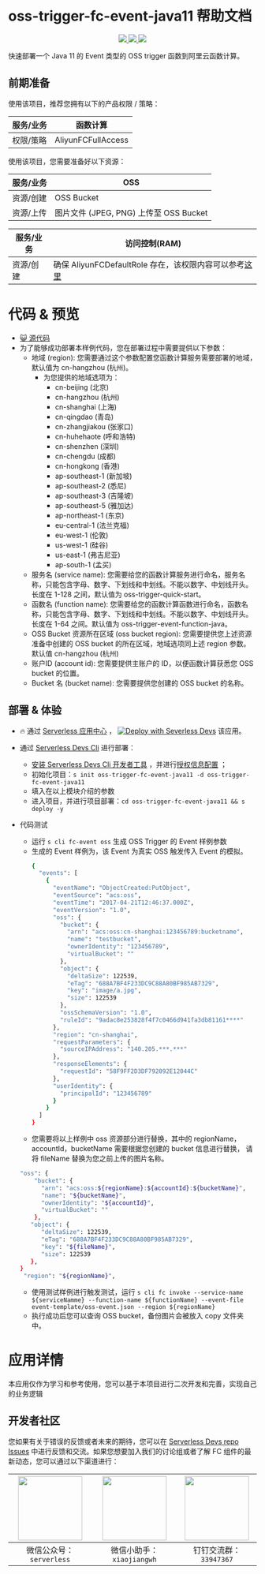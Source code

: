 # oss-trigger-fc-event-java11 帮助文档

<p align="center" class="flex justify-center">
    <a href="https://www.serverless-devs.com" class="ml-1">
    <img src="http://editor.devsapp.cn/icon?package=oss-trigger-fc-event-java11&type=packageType">
  </a>
  <a href="http://www.devsapp.cn/details.html?name=oss-trigger-fc-event-java11" class="ml-1">
    <img src="http://editor.devsapp.cn/icon?package=oss-trigger-fc-event-java11&type=packageVersion">
  </a>
  <a href="http://www.devsapp.cn/details.html?name=oss-trigger-fc-event-java11" class="ml-1">
    <img src="http://editor.devsapp.cn/icon?package=oss-trigger-fc-event-java11&type=packageDownload">
  </a>
</p>

<description>

快速部署一个 Java 11 的 Event 类型的 OSS trigger 函数到阿里云函数计算。

</description>


## 前期准备
使用该项目，推荐您拥有以下的产品权限 / 策略：

| 服务/业务 | 函数计算 |
| --- |  --- |
| 权限/策略 | AliyunFCFullAccess |

使用该项目，您需要准备好以下资源：

| 服务/业务 | OSS                             |
| --- |---------------------------------|
| 资源/创建 | OSS Bucket                      |
| 资源/上传 | 图片文件 (JPEG, PNG) 上传至 OSS Bucket |

| 服务/业务 | 访问控制(RAM) |
| --- |  --- |
| 资源/创建 | 确保 AliyunFCDefaultRole 存在，该权限内容可以参考[这里](https://help.aliyun.com/document_detail/181589.html) |


<codepre id="codepre">

# 代码 & 预览

- [ :smiley_cat:  源代码](https://github.com/devsapp/start-fc/blob/main/event-function/oss-trigger-fc-event-java11)
- 为了能够成功部署本样例代码，您在部署过程中需要提供以下参数：
  - 地域 (region): 您需要通过这个参数配置您函数计算服务需要部署的地域，默认值为 cn-hangzhou (杭州)。
    - 为您提供的地域选项为：
      - cn-beijing (北京)
      - cn-hangzhou (杭州)
      - cn-shanghai (上海)
      - cn-qingdao (青岛)
      - cn-zhangjiakou (张家口)
      - cn-huhehaote (呼和浩特)
      - cn-shenzhen (深圳)
      - cn-chengdu (成都)
      - cn-hongkong (香港)
      - ap-southeast-1 (新加坡)
      - ap-southeast-2 (悉尼)
      - ap-southeast-3 (吉隆坡)
      - ap-southeast-5 (雅加达)
      - ap-northeast-1 (东京)
      - eu-central-1 (法兰克福)
      - eu-west-1 (伦敦)
      - us-west-1 (硅谷)
      - us-east-1 (弗吉尼亚)
      - ap-south-1 (孟买)
  - 服务名 (service name): 您需要给您的函数计算服务进行命名，服务名称，只能包含字母、数字、下划线和中划线。不能以数字、中划线开头。长度在 1-128 之间，默认值为 oss-trigger-quick-start。
  - 函数名 (function name): 您需要给您的函数计算函数进行命名，函数名称，只能包含字母、数字、下划线和中划线。不能以数字、中划线开头。长度在 1-64 之间。默认值为 oss-trigger-event-function-java。
  - OSS Bucket 资源所在区域 (oss bucket region): 您需要提供您上述资源准备中创建的 OSS bucket 的所在区域，地域选项同上述 region 参数。默认值 cn-hangzhou (杭州)
  - 账户ID (account id): 您需要提供主账户的 ID，以便函数计算获悉您 OSS bucket 的位置。
  - Bucket 名 (bucket name): 您需要提供您创建的 OSS bucket 的名称。

</codepre>

<deploy>

## 部署 & 体验

<appcenter>

-  :fire:  通过 [Serverless 应用中心](https://fcnext.console.aliyun.com/applications/create?template=oss-trigger-fc-event-java11) ，
   [![Deploy with Severless Devs](https://img.alicdn.com/imgextra/i1/O1CN01w5RFbX1v45s8TIXPz_!!6000000006118-55-tps-95-28.svg)](https://fcnext.console.aliyun.com/applications/create?template=oss-trigger-fc-event-java11)  该应用。


- 通过 [Serverless Devs Cli](https://www.serverless-devs.com/serverless-devs/install) 进行部署：
  - [安装 Serverless Devs Cli 开发者工具](https://www.serverless-devs.com/serverless-devs/install) ，并进行[授权信息配置](https://www.serverless-devs.com/fc/config) ；
  - 初始化项目：`s init oss-trigger-fc-event-java11 -d oss-trigger-fc-event-java11`
  - 填入在以上模块介绍的参数
  - 进入项目，并进行项目部署：`cd oss-trigger-fc-event-java11 && s deploy -y`

- 代码测试
  - 运行 `s cli fc-event oss` 生成 OSS Trigger 的 Event 样例参数
  - 生成的 Event 样例为，该 Event 为真实 OSS 触发传入 Event 的模拟。
    ```bash
    {
      "events": [
        {
          "eventName": "ObjectCreated:PutObject",
          "eventSource": "acs:oss",
          "eventTime": "2017-04-21T12:46:37.000Z",
          "eventVersion": "1.0",
          "oss": {
            "bucket": {
              "arn": "acs:oss:cn-shanghai:123456789:bucketname",
              "name": "testbucket",
              "ownerIdentity": "123456789",
              "virtualBucket": ""
            },
            "object": {
              "deltaSize": 122539,
              "eTag": "688A7BF4F233DC9C88A80BF985AB7329",
              "key": "image/a.jpg",
              "size": 122539
            },
            "ossSchemaVersion": "1.0",
            "ruleId": "9adac8e253828f4f7c0466d941fa3db81161****"
          },
          "region": "cn-shanghai",
          "requestParameters": {
            "sourceIPAddress": "140.205.***.***"
          },
          "responseElements": {
            "requestId": "58F9FF2D3DF792092E12044C"
          },
          "userIdentity": {
            "principalId": "123456789"
          }
        }
      ]
    }
    ```
  - 您需要将以上样例中 oss 资源部分进行替换，其中的 regionName，accountId，bucketName 需要根据您创建的 bucket 信息进行替换， 请将 fileName 替换为您之前上传的图片名称。
  ```bash
  "oss": {
      "bucket": {
        "arn": "acs:oss:${regionName}:${accountId}:${bucketName}",
        "name": "${bucketName}",
        "ownerIdentity": "${accountId}",
        "virtualBucket": ""
      },
     "object": {
        "deltaSize": 122539,
        "eTag": "688A7BF4F233DC9C88A80BF985AB7329",
        "key": "${fileName}",
        "size": 122539
     },
  }
   "region": "${regionName}",
  ```
  - 使用测试样例进行触发测试，运行 `s cli fc invoke --service-name ${serviceNamme} --function-name ${functionName} --event-file event-template/oss-event.json --region ${regionName}`
  - 执行成功后您可以查询 OSS bucket，备份图片会被放入 copy 文件夹中。

</deploy>

<appdetail id="flushContent">

# 应用详情



本应用仅作为学习和参考使用，您可以基于本项目进行二次开发和完善，实现自己的业务逻辑



</appdetail>

<devgroup>

## 开发者社区

您如果有关于错误的反馈或者未来的期待，您可以在 [Serverless Devs repo Issues](https://github.com/serverless-devs/serverless-devs/issues) 中进行反馈和交流。如果您想要加入我们的讨论组或者了解 FC 组件的最新动态，您可以通过以下渠道进行：

<p align="center">

| <img src="https://serverless-article-picture.oss-cn-hangzhou.aliyuncs.com/1635407298906_20211028074819117230.png" width="130px" > | <img src="https://serverless-article-picture.oss-cn-hangzhou.aliyuncs.com/1635407044136_20211028074404326599.png" width="130px" > | <img src="https://serverless-article-picture.oss-cn-hangzhou.aliyuncs.com/1635407252200_20211028074732517533.png" width="130px" > |
|--- | --- | --- |
| <center>微信公众号：`serverless`</center> | <center>微信小助手：`xiaojiangwh`</center> | <center>钉钉交流群：`33947367`</center> | 

</p>

</devgroup>